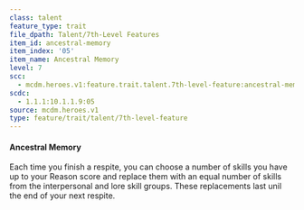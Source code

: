 ```yaml
---
class: talent
feature_type: trait
file_dpath: Talent/7th-Level Features
item_id: ancestral-memory
item_index: '05'
item_name: Ancestral Memory
level: 7
scc:
  - mcdm.heroes.v1:feature.trait.talent.7th-level-feature:ancestral-memory
scdc:
  - 1.1.1:10.1.1.9:05
source: mcdm.heroes.v1
type: feature/trait/talent/7th-level-feature
---
```


#### Ancestral Memory

Each time you finish a respite, you can choose a number of skills you have up to your Reason score and replace them with an equal number of skills from the interpersonal and lore skill groups. These replacements last unil the end of your next respite.
